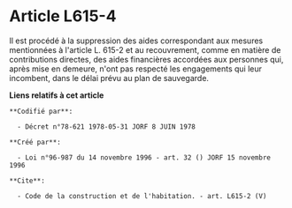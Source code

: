 # Article L615-4

Il est procédé à la suppression des aides correspondant aux mesures mentionnées à l'article L. 615-2 et au recouvrement,
comme en matière de contributions directes, des aides financières accordées aux personnes qui, après mise en demeure, n'ont
pas respecté les engagements qui leur incombent, dans le délai prévu au plan de sauvegarde.

**Liens relatifs à cet article**

	**Codifié par**:

	  - Décret n°78-621 1978-05-31 JORF 8 JUIN 1978

	**Créé par**:

	  - Loi n°96-987 du 14 novembre 1996 - art. 32 () JORF 15 novembre 1996

	**Cite**:

	  - Code de la construction et de l'habitation. - art. L615-2 (V)
